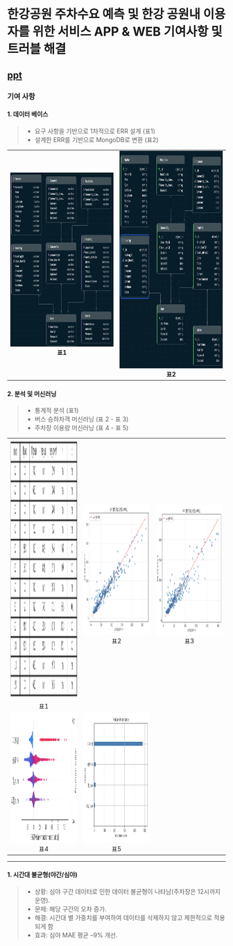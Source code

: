# 한강공원 주차수요 예측 및 한강 공원내 이용자를 위한 서비스 APP & WEB 기여사항 및 트러블 해결

## [ppt](https://www.canva.com/design/DAGwye9VSA4/epAIhlsB6tV53YZGv0qh4g/view?utm_content=DAGwye9VSA4&utm_campaign=designshare&utm_medium=link2&utm_source=uniquelinks&utlId=h07ce3301a9)

### 기여 사항

#### 1. 데이터 베이스
> - 요구 사항을 기반으로 1차적으로 ERR 설계  (표1)
> - 설계한 ERR를 기반으로 MongoDB로 변환 (표2)

<table>
  <tr>
    <td align="center">
      <img src="https://github.com/runpon/Portfolio/blob/data/hangangpark%20image/MongoDB.png?raw=true" width="400px" height="400px"/><br/>
      <strong>표1</strong>
    </td>
    <td align="center">
      <img src="https://github.com/runpon/Portfolio/blob/data/hangangpark%20image/EER.png?raw=true" width="400px" height="500px"/><br/>
      <strong>표2</strong>
    </td>
  </tr>
</table>

#### 2. 분석 및 머신러닝
> - 통계적 분석 (표1)
> - 버스 승하차객 머신러닝 (표 2 - 표 3) </br>
> - 주차장 이용량 머신러닝 (표 4 - 표 5) </br>
<table>
  <tr>
    <td align="center">
      <img src="https://github.com/runpon/Portfolio/blob/data/hangangpark%20image/T-Test.png?raw=true" width="400px" height="600px"/><br/>
      <span>표1</span>
    </td>
    <td align="center">
      <img src="https://github.com/runpon/Portfolio/blob/data/hangangpark%20image/real_pred1.png?raw=true" width="400px" height="300px"/><br/>
      <span>표2</span>
    </td>
    <td align="center">
      <img src="https://github.com/runpon/Portfolio/blob/data/hangangpark%20image/real_pred2.png?raw=true" width="400px" height="300px"/><br/>
      <span>표3</span>
    </td>
    </tr>
  <tr>
    <td align="center">
      <img src="https://github.com/runpon/Portfolio/blob/data/hangangpark%20image/Shap%20Value.png?raw=true" width="400px" height="300px"/><br/>
      <span>표4</span>
    </td>
    <td align="center">
      <img src="https://github.com/runpon/Portfolio/blob/data/hangangpark%20image/FeatureImportance.png?raw=true" width="400px" height="300px"/><br/>
      <span>표5</span>
    </td>
  </tr>
</table>

---

#### 1. 시간대 불균형(야간/심야)
> - 상황: 심야 구간 데이터로 인한 데이터 불균형이 나타남(주차장은 12시까지 운영).
> -	문제: 해당 구간의 오차 증가.
> -	해결: 시간대 별 가중치를 부여하여 데이터를 삭제하지 않고 제한적으로 적용되게 함
> - 효과: 심야 MAE 평균 –9% 개선.
